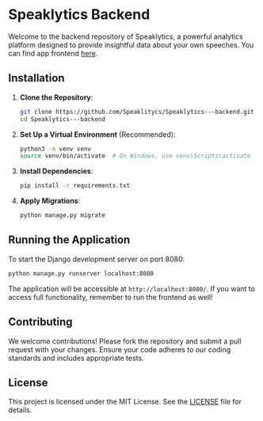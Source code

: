 # Speaklytics Backend

Welcome to the backend repository of Speaklytics, a powerful analytics platform designed to provide insightful data about your own speeches. You can find app frontend [here](https://github.com/Speaklitycs/Speaklytics---frontend).

## Installation

1. **Clone the Repository**:

   ```bash
   git clone https://github.com/Speaklitycs/Speaklytics---backend.git
   cd Speaklytics---backend
   ```

2. **Set Up a Virtual Environment** (Recommended):

   ```bash
   python3 -m venv venv
   source venv/bin/activate  # On Windows, use venv\Scripts\activate
   ```

3. **Install Dependencies**:

   ```bash
   pip install -r requirements.txt
   ```

4. **Apply Migrations**:

   ```bash
   python manage.py migrate
   ```


## Running the Application

To start the Django development server on port 8080:

```bash
python manage.py runserver localhost:8080
```

The application will be accessible at `http://localhost:8080/`.
If you want to access full functionality, remember to run the frontend as well!

## Contributing

We welcome contributions! Please fork the repository and submit a pull request with your changes. Ensure your code adheres to our coding standards and includes appropriate tests.

## License

This project is licensed under the MIT License. See the [LICENSE](LICENSE) file for details.
